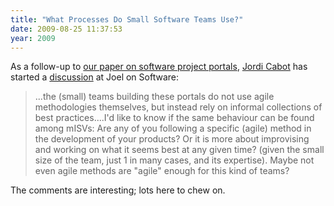 ```yaml
---
title: "What Processes Do Small Software Teams Use?"
date: 2009-08-25 11:37:53
year: 2009
---
```

As a follow-up to <a href="http://pyre.third-bit.com/blog/archives/2813.html">our paper on software project portals</a>, <a href="http://jordicabot.com/">Jordi Cabot</a> has started a <a href="http://discuss.joelonsoftware.com/default.asp?biz.5.776203.10">discussion</a> at Joel on Software:
<blockquote>...the (small) teams building these portals do not use agile methodologies themselves, but instead rely on informal collections of best practices....I'd like to know if the same behaviour can be found among mISVs: Are any of you following a specific (agile) method  in the development of your products? Or it is more about improvising and working on what it seems best at any given time? (given the small size of the team, just 1 in many cases, and its expertise). Maybe not even agile methods are "agile" enough for this kind of teams?</blockquote>
The comments are interesting; lots here to chew on.
